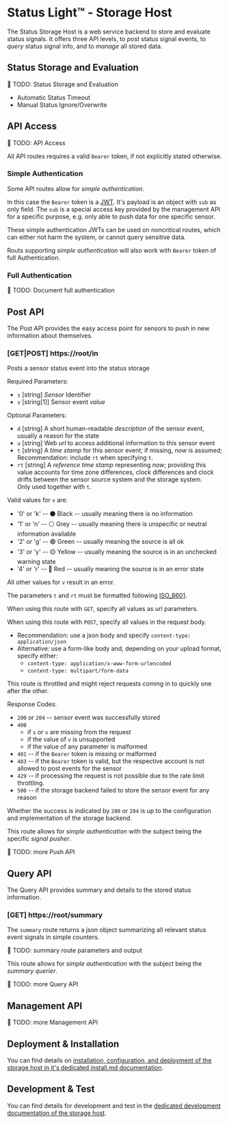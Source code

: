 # Status Light™ - Storage Host
The Status Storage Host is a web service backend to store and evaluate status signals.
It offers three API levels, to _post_ status signal events, to _query_ status signal info, and to _manage_ all stored data.

## Status Storage and Evaluation
🚧 TODO: Status Storage and Evaluation
* Automatic Status Timeout
* Manual Status Ignore/Overwrite

## API Access
🚧 TODO: API Access

All API routes requires a valid `Bearer` token, if not explicitly stated otherwise.

### Simple Authentication
Some API routes allow for _simple authentication_.

In this case the `Bearer` token is a [JWT](https://jwt.io/introduction).
It's payload is an object with `sub` as only field.
The `sub` is a special access key provided by the management API for a specific purpose, e.g. only able to push data for one specific sensor.

These simple authentication JWTs can be used on noncritical routes, which can either not harm the system, or cannot query sensitive data.

Routs supporting _simple authentication_ will also work with `Bearer` token of full Authentication.


### Full Authentication

🚧 TODO: Document full authentication


## Post API
The Post API provides the easy access point for sensors to push in new information about themselves.

### [GET|POST] https://root/in
Posts a sensor status event into the status storage

Required Parameters:
* `s` [string] _Sensor_ Identifier
* `v` [string[1]] Sensor event _value_

Optional Parameters:
* `d` [string] A short human-readable _description_ of the sensor event, usually a reason for the state
* `u` [string] Web _url_ to access additional information to this sensor event
* `t` [string] A _time stamp_ for this sensor event; if missing, _now_ is assumed;<br>
  Recommendation: include `rt` when specifying `t`.
* `rt` [string] A _reference time stamp_ representing _now_; providing this value accounts for time zone differences, clock differences and clock drifts between the sensor source system and the storage system.<br>
  Only used together with `t`.

Valid values for `v` are:
* '0' or 'k' -- ⚫ Black  -- usually meaning there is no information
* '1' or 'n' -- ⚪ Grey  -- usually meaning there is unspecific or neutral information available
* '2' or 'g' -- 🟢 Green  -- usually meaning the source is all ok 
* '3' or 'y' -- 🟡 Yellow  -- usually meaning the source is in an unchecked warning state
* '4' or 'r' -- 🔴 Red  -- usually meaning the source is in an error state

All other values for `v` result in an error.

The parameters `t` and `rt` must be formatted following [ISO_8601](http://en.wikipedia.org/wiki/ISO_8601).

When using this route with `GET`, specify all values as url parameters.

When using this route with `POST`, specify all values in the request body.
* Recommendation: use a json body and specify `content-type: application/json` 
* Alternative: use a form-like body and, depending on your upload format, specify either:
  - `content-type: application/x-www-form-urlencoded`
  - `content-type: multipart/form-data`

This route is throttled and might reject requests coming in to quickly one after the other.

Response Codes:
* `200` or `204` -- sensor event was successfully stored
* `400`
  * if `s` or `v` are missing from the request
  * if the value of `v` is unsupported
  * if the value of any parameter is malformed
* `401` -- if the `Bearer` token is missing or malformed
* `403` -- if the `Bearer` token is valid, but the respective account is not allowed to post events for the sensor
* `429` -- if processing the request is not possible due to the rate limit throttling.
* `500` -- if the storage backend failed to store the sensor event for any reason

Whether the success is indicated by `200` or `204` is up to the configuration and implementation of the storage backend.

This route allows for _simple authentication_ with the subject being the specific _signal pusher_.


🚧 TODO: more Push API


## Query API
The Query API provides summary and details to the stored status information.

### [GET] https://root/summary
The `summary` route returns a json object summarizing all relevant status event signals in simple counters.

🚧 TODO: summary route parameters and output

This route allows for _simple authentication_ with the subject being the _summary querier_.


🚧 TODO: more Query API


## Management API
🚧 TODO: more Management API

## Deployment & Installation
You can find details on [installation, configuration, and deployment of the storage host in it's dedicated install.md documentation](../storage/install.md).

## Development & Test
You can find details for development and test in the [dedicated development documentation of the storage host](../storage/README.md).
